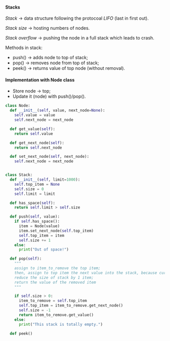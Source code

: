 #### Stacks

_Stack_ -> data structure following the protocoal _LIFO_ (last in first out).

_Stack size_ -> hosting numbers of nodes.

_Stack overflow_ -> pushing the node in a full stack which leads to crash.


Methods in stack:
* push() -> adds node to top of stack;
* pop() -> removes node from top of stack;
* peek() -> returns value of top node (without removal).

#### Implementation with Node class

- Store node -> top;
- Update it (node) with push()/pop().

```python
class Node:
  def __init__(self, value, next_node=None):
    self.value = value
    self.next_node = next_node

  def get_value(self):
    return self.value

  def get_next_node(self):
    return self.next_node

  def set_next_node(self, next_node):
    self.next_node = next_node


class Stack:
  def __init__(self, limit=1000):
    self.top_item = None
    self.size = 0
    self.limit = limit

  def has_space(self):
    return self.limit > self.size

  def push(self, value):
    if self.has_space():
      item = Node(value)
      item.set_next_node(self.top_item)
      self.top_item = item
      self.size += 1
    else:
      print("Out of space!")

  def pop(self):
    """
    assign to item_to_remove the top item;
    then, assign to top item the next value into the stack, because current is set to be removed;
    reduce the size of stack by 1 item;
    return the value of the removed item
    """

    if self.size > 0:
      item_to_remove = self.top_item
      self.top_item = item_to_remove.get_next_node()
      self.size = -1
      return item_to_remove.get_value()
    else:
      print("This stack is totally empty.")

  def peek()

```
